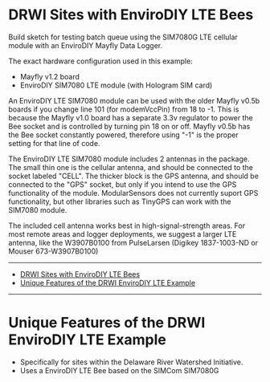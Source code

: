 # DRWI Sites with EnviroDIY LTE Bees <!-- {#example_drwi_ediylte} -->
Build sketch for testing batch queue using the SIM7080G LTE cellular module with an EnviroDIY Mayfly Data Logger.

The exact hardware configuration used in this example:
 * Mayfly v1.2 board
 * EnviroDIY SIM7080 LTE module (with Hologram SIM card)


An EnviroDIY LTE SIM7080 module can be used with the older Mayfly v0.5b boards if you change line 101 (for modemVccPin) from 18 to -1.
This is because the Mayfly v1.0 board has a separate 3.3v regulator to power the Bee socket and is controlled by turning pin 18 on or off.
Mayfly v0.5b has the Bee socket constantly powered, therefore using "-1" is the proper setting for that line of code.

The EnviroDIY LTE SIM7080 module includes 2 antennas in the package.  The small thin one is the cellular antenna, and should be connected to the socket labeled "CELL".  The thicker block is the GPS antenna, and should be connected to the "GPS" socket, but only if you intend to use the GPS functionality of the module.  ModularSensors does not currently suport GPS functionality, but other libraries such as TinyGPS can work with the SIM7080 module.

The included cell antenna works best in high-signal-strength areas.  For most remote areas and logger deployments, we suggest a larger LTE antenna, like the W3907B0100
from PulseLarsen (Digikey 1837-1003-ND or Mouser 673-W3907B0100)

_______

[//]: # ( @tableofcontents )

[//]: # ( @m_footernavigation )

[//]: # ( Start GitHub Only )
- [DRWI Sites with EnviroDIY LTE Bees](#drwi-sites-with-envirodiy-lte-bees)
- [Unique Features of the DRWI EnviroDIY LTE Example](#unique-features-of-the-drwi-envirodiy-lte-example)

[//]: # ( End GitHub Only )

_______

# Unique Features of the DRWI EnviroDIY LTE Example <!-- {#example_drwi_ediylte_unique} -->
- Specifically for sites within the Delaware River Watershed Initiative.
- Uses a EnviroDIY LTE Bee based on the SIMCom SIM7080G


[//]: # ( @section example_drwi_ediylte_pio_config PlatformIO Configuration )

[//]: # ( @include{lineno} DRWI_SIM7080LTE/platformio.ini )

[//]: # ( @section example_drwi_ediylte_code The Complete Code )

[//]: # ( @include{lineno} DRWI_SIM7080LTE/DRWI_SIM7080LTE.ino )
